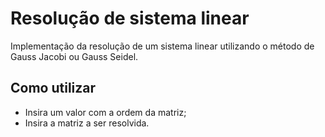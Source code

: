 # Resolução de sistema linear

Implementação da resolução de um sistema linear utilizando o método  de Gauss Jacobi ou Gauss Seidel.

## Como utilizar

 - Insira um valor com a ordem da matriz;
 - Insira a matriz a ser resolvida.
